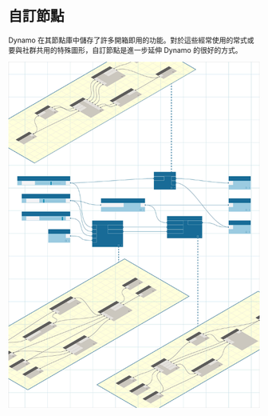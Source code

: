 

# 自訂節點

Dynamo 在其節點庫中儲存了許多開箱即用的功能。對於這些經常使用的常式或要與社群共用的特殊圖形，自訂節點是進一步延伸 Dynamo 的很好的方式。

![圖像](images/9/customNodes_cover01.jpg)


